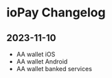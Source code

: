 # ioPay Changelog

## 2023-11-10

- AA wallet iOS
- AA wallet Android
- AA wallet banked services

  
